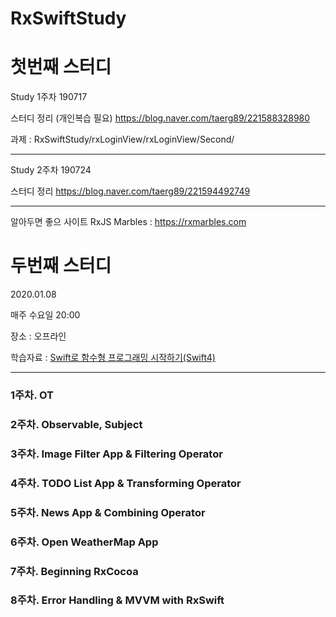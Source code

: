 # RxSwiftStudy

# 첫번째 스터디

Study 1주차 
190717

스터디 정리 (개인복습 필요)
https://blog.naver.com/taerg89/221588328980


과제 : RxSwiftStudy/rxLoginView/rxLoginView/Second/


---

Study 2주차
190724

스터디 정리
https://blog.naver.com/taerg89/221594492749


---

알아두면 좋으 사이트
RxJS Marbles : https://rxmarbles.com




# 두번째 스터디

2020.01.08

매주 수요일 20:00

장소 : 오프라인

학습자료 : [Swift로 함수형 프로그래밍 시작하기(Swift4)](https://www.udemy.com/course/mastering-rxswift-in-ios/learn/lecture/13577704#overview)

---------------

### 1주차. OT

### 2주차. Observable,  Subject 

### 3주차. Image Filter App & Filtering Operator 

### 4주차. TODO List App & Transforming Operator
  
### 5주차. News App &  Combining Operator

### 6주차. Open WeatherMap App 

### 7주차. Beginning RxCocoa

### 8주차. Error Handling &  MVVM with RxSwift




